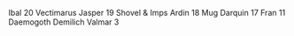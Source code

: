 Ibal 20
Vectimarus
Jasper 19
Shovel & Imps
Ardin 18
Mug
Darquin 17
Fran 11
Daemogoth
Demilich
Valmar 3

